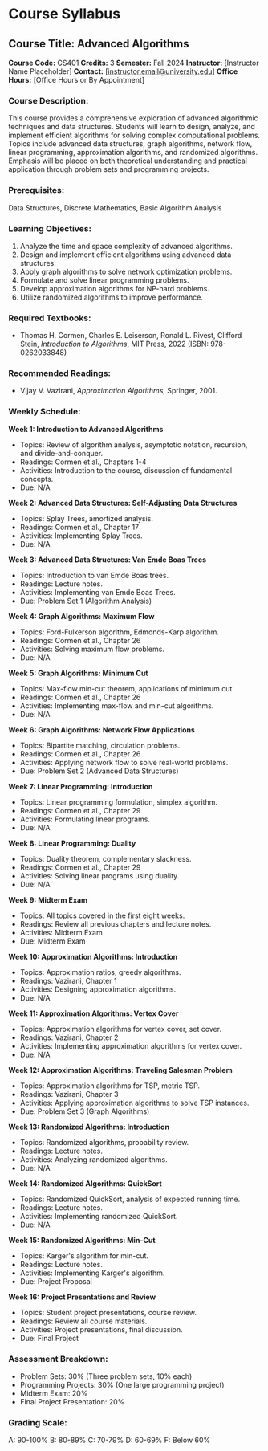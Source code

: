 # Course Syllabus
## Course Title: Advanced Algorithms
**Course Code:** CS401
**Credits:** 3
**Semester:** Fall 2024
**Instructor:** [Instructor Name Placeholder]
**Contact:** [instructor.email@university.edu]
**Office Hours:** [Office Hours or By Appointment]

### Course Description:
This course provides a comprehensive exploration of advanced algorithmic techniques and data structures. Students will learn to design, analyze, and implement efficient algorithms for solving complex computational problems. Topics include advanced data structures, graph algorithms, network flow, linear programming, approximation algorithms, and randomized algorithms. Emphasis will be placed on both theoretical understanding and practical application through problem sets and programming projects.

### Prerequisites:
Data Structures, Discrete Mathematics, Basic Algorithm Analysis

### Learning Objectives:
1.  Analyze the time and space complexity of advanced algorithms.
2.  Design and implement efficient algorithms using advanced data structures.
3.  Apply graph algorithms to solve network optimization problems.
4.  Formulate and solve linear programming problems.
5.  Develop approximation algorithms for NP-hard problems.
6.  Utilize randomized algorithms to improve performance.

### Required Textbooks:
- Thomas H. Cormen, Charles E. Leiserson, Ronald L. Rivest, Clifford Stein, *Introduction to Algorithms*, MIT Press, 2022 (ISBN: 978-0262033848)

### Recommended Readings:
- Vijay V. Vazirani, *Approximation Algorithms*, Springer, 2001.

### Weekly Schedule:
**Week 1: Introduction to Advanced Algorithms**
- Topics: Review of algorithm analysis, asymptotic notation, recursion, and divide-and-conquer.
- Readings: Cormen et al., Chapters 1-4
- Activities: Introduction to the course, discussion of fundamental concepts.
- Due: N/A

**Week 2: Advanced Data Structures: Self-Adjusting Data Structures**
- Topics: Splay Trees, amortized analysis.
- Readings: Cormen et al., Chapter 17
- Activities: Implementing Splay Trees.
- Due: N/A

**Week 3: Advanced Data Structures: Van Emde Boas Trees**
- Topics: Introduction to van Emde Boas trees.
- Readings: Lecture notes.
- Activities: Implementing van Emde Boas Trees.
- Due: Problem Set 1 (Algorithm Analysis)

**Week 4: Graph Algorithms: Maximum Flow**
- Topics: Ford-Fulkerson algorithm, Edmonds-Karp algorithm.
- Readings: Cormen et al., Chapter 26
- Activities: Solving maximum flow problems.
- Due: N/A

**Week 5: Graph Algorithms: Minimum Cut**
- Topics: Max-flow min-cut theorem, applications of minimum cut.
- Readings: Cormen et al., Chapter 26
- Activities: Implementing max-flow and min-cut algorithms.
- Due: N/A

**Week 6: Graph Algorithms: Network Flow Applications**
- Topics: Bipartite matching, circulation problems.
- Readings: Cormen et al., Chapter 26
- Activities: Applying network flow to solve real-world problems.
- Due: Problem Set 2 (Advanced Data Structures)

**Week 7: Linear Programming: Introduction**
- Topics: Linear programming formulation, simplex algorithm.
- Readings: Cormen et al., Chapter 29
- Activities: Formulating linear programs.
- Due: N/A

**Week 8: Linear Programming: Duality**
- Topics: Duality theorem, complementary slackness.
- Readings: Cormen et al., Chapter 29
- Activities: Solving linear programs using duality.
- Due: N/A

**Week 9: Midterm Exam**
- Topics: All topics covered in the first eight weeks.
- Readings: Review all previous chapters and lecture notes.
- Activities: Midterm Exam
- Due: Midterm Exam

**Week 10: Approximation Algorithms: Introduction**
- Topics: Approximation ratios, greedy algorithms.
- Readings: Vazirani, Chapter 1
- Activities: Designing approximation algorithms.
- Due: N/A

**Week 11: Approximation Algorithms: Vertex Cover**
- Topics: Approximation algorithms for vertex cover, set cover.
- Readings: Vazirani, Chapter 2
- Activities: Implementing approximation algorithms for vertex cover.
- Due: N/A

**Week 12: Approximation Algorithms: Traveling Salesman Problem**
- Topics: Approximation algorithms for TSP, metric TSP.
- Readings: Vazirani, Chapter 3
- Activities: Applying approximation algorithms to solve TSP instances.
- Due: Problem Set 3 (Graph Algorithms)

**Week 13: Randomized Algorithms: Introduction**
- Topics: Randomized algorithms, probability review.
- Readings: Lecture notes.
- Activities: Analyzing randomized algorithms.
- Due: N/A

**Week 14: Randomized Algorithms: QuickSort**
- Topics: Randomized QuickSort, analysis of expected running time.
- Readings: Lecture notes.
- Activities: Implementing randomized QuickSort.
- Due: N/A

**Week 15: Randomized Algorithms: Min-Cut**
- Topics: Karger's algorithm for min-cut.
- Readings: Lecture notes.
- Activities: Implementing Karger's algorithm.
- Due: Project Proposal

**Week 16: Project Presentations and Review**
- Topics: Student project presentations, course review.
- Readings: Review all course materials.
- Activities: Project presentations, final discussion.
- Due: Final Project

### Assessment Breakdown:
*   Problem Sets: 30% (Three problem sets, 10% each)
*   Programming Projects: 30% (One large programming project)
*   Midterm Exam: 20%
*   Final Project Presentation: 20%

### Grading Scale:
A: 90-100%
B: 80-89%
C: 70-79%
D: 60-69%
F: Below 60%